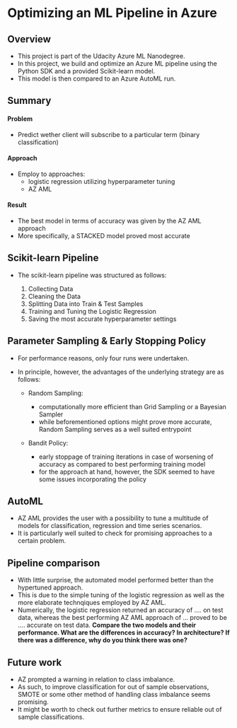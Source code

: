 # Optimizing an ML Pipeline in Azure

## Overview
- This project is part of the Udacity Azure ML Nanodegree.
- In this project, we build and optimize an Azure ML pipeline using the Python SDK and a provided Scikit-learn model.
- This model is then compared to an Azure AutoML run.

## Summary

#### Problem 

- Predict wether client will subscribe to a particular term (binary classification)

#### Approach
- Employ to approaches: 
    - logistic regression utilizing hyperparameter tuning
    - AZ AML

#### Result

- The best model in terms of accuracy was given by the AZ AML approach
- More specifically, a STACKED model proved most accurate

## Scikit-learn Pipeline
- The scikit-learn pipeline was structured as follows:

    1. Collecting Data
    2. Cleaning the Data
    3. Splitting Data into Train & Test Samples
    4. Training and Tuning the Logistic Regression
    5. Saving the most accurate hyperparameter settings

## Parameter Sampling & Early Stopping Policy
- For performance reasons, only four runs were undertaken.
- In principle, however, the advantages of the underlying strategy are as follows:

    - Random Sampling:
        - computationally more efficient than Grid Sampling or a Bayesian Sampler
        - while beforementioned options might prove more accurate, Random Sampling serves as a well suited entrypoint
    
    - Bandit Policy:
        - early stoppage of training iterations in case of worsening of accuracy as compared to best performing training model
        - for the approach at hand, however, the SDK seemed to have some issues incorporating the policy 

## AutoML
- AZ AML provides the user with a possibility to tune a multitude of models for classification, regression and time series scenarios.
- It is particularly well suited to check for promising approaches to a certain problem.

## Pipeline comparison
- With little surprise, the automated model performed better than the hypertuned approach.
- This is due to the simple tuning of the logistic regression as well as the more elaborate technqiques employed by AZ AML.
- Numerically, the logistic regression returned an accuracy of .... on test data, whereas the best performing AZ AML approach of ... proved to be .... accurate on test data.
**Compare the two models and their performance. What are the differences in accuracy? In architecture? If there was a difference, why do you think there was one?**

## Future work
- AZ prompted a warning in relation to class imbalance.
- As such, to improve classification for out of sample observations, SMOTE or some other method of handling class imbalance seems promising.
- It might be worth to check out further metrics to ensure reliable out of sample classifications.

